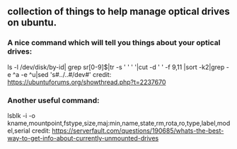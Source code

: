 ## collection of things to help manage optical drives on ubuntu.

### A nice command which will tell you things about your optical drives:  

ls -l /dev/disk/by-id| grep sr[0-9]$|tr -s ' ' ' '|cut -d ' ' -f 9,11 |sort -k2|grep -e \^a -e \^u|sed 's#../..#/dev#'
credit: https://ubuntuforums.org/showthread.php?t=2237670

### Another useful command:

lsblk -i -o kname,mountpoint,fstype,size,maj:min,name,state,rm,rota,ro,type,label,model,serial
credit: https://serverfault.com/questions/190685/whats-the-best-way-to-get-info-about-currently-unmounted-drives
